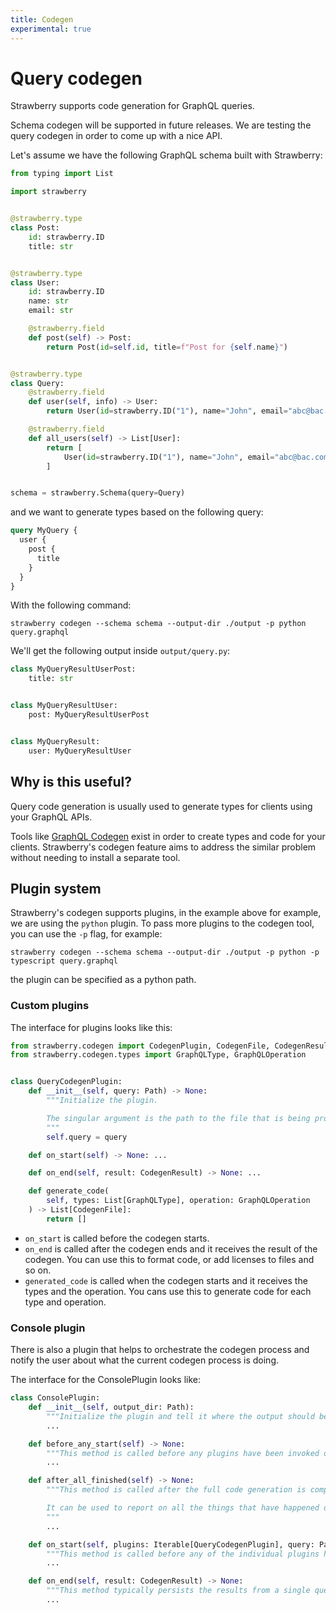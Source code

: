 ```yaml
---
title: Codegen
experimental: true
---
```


# Query codegen

Strawberry supports code generation for GraphQL queries.

<Note>

Schema codegen will be supported in future releases. We are testing the query
codegen in order to come up with a nice API.

</Note>

Let's assume we have the following GraphQL schema built with Strawberry:

```python
from typing import List

import strawberry


@strawberry.type
class Post:
    id: strawberry.ID
    title: str


@strawberry.type
class User:
    id: strawberry.ID
    name: str
    email: str

    @strawberry.field
    def post(self) -> Post:
        return Post(id=self.id, title=f"Post for {self.name}")


@strawberry.type
class Query:
    @strawberry.field
    def user(self, info) -> User:
        return User(id=strawberry.ID("1"), name="John", email="abc@bac.com")

    @strawberry.field
    def all_users(self) -> List[User]:
        return [
            User(id=strawberry.ID("1"), name="John", email="abc@bac.com"),
        ]


schema = strawberry.Schema(query=Query)
```

and we want to generate types based on the following query:

```graphql
query MyQuery {
  user {
    post {
      title
    }
  }
}
```

With the following command:

```shell
strawberry codegen --schema schema --output-dir ./output -p python query.graphql
```

We'll get the following output inside `output/query.py`:

```python
class MyQueryResultUserPost:
    title: str


class MyQueryResultUser:
    post: MyQueryResultUserPost


class MyQueryResult:
    user: MyQueryResultUser
```

## Why is this useful?

Query code generation is usually used to generate types for clients using your
GraphQL APIs.

Tools like [GraphQL Codegen](https://www.graphql-code-generator.com/) exist in
order to create types and code for your clients. Strawberry's codegen feature
aims to address the similar problem without needing to install a separate tool.

## Plugin system

Strawberry's codegen supports plugins, in the example above for example, we are
using the `python` plugin. To pass more plugins to the codegen tool, you can use
the `-p` flag, for example:

```shell
strawberry codegen --schema schema --output-dir ./output -p python -p typescript query.graphql
```

the plugin can be specified as a python path.

### Custom plugins

The interface for plugins looks like this:

```python
from strawberry.codegen import CodegenPlugin, CodegenFile, CodegenResult
from strawberry.codegen.types import GraphQLType, GraphQLOperation


class QueryCodegenPlugin:
    def __init__(self, query: Path) -> None:
        """Initialize the plugin.

        The singular argument is the path to the file that is being processed by this plugin.
        """
        self.query = query

    def on_start(self) -> None: ...

    def on_end(self, result: CodegenResult) -> None: ...

    def generate_code(
        self, types: List[GraphQLType], operation: GraphQLOperation
    ) -> List[CodegenFile]:
        return []
```

- `on_start` is called before the codegen starts.
- `on_end` is called after the codegen ends and it receives the result of the
  codegen. You can use this to format code, or add licenses to files and so on.
- `generated_code` is called when the codegen starts and it receives the types
  and the operation. You cans use this to generate code for each type and
  operation.

### Console plugin

There is also a plugin that helps to orchestrate the codegen process and notify
the user about what the current codegen process is doing.

The interface for the ConsolePlugin looks like:

```python
class ConsolePlugin:
    def __init__(self, output_dir: Path):
        """Initialize the plugin and tell it where the output should be written."""
        ...

    def before_any_start(self) -> None:
        """This method is called before any plugins have been invoked or any queries have been processed."""
        ...

    def after_all_finished(self) -> None:
        """This method is called after the full code generation is complete.

        It can be used to report on all the things that have happened during the codegen.
        """
        ...

    def on_start(self, plugins: Iterable[QueryCodegenPlugin], query: Path) -> None:
        """This method is called before any of the individual plugins have been started."""
        ...

    def on_end(self, result: CodegenResult) -> None:
        """This method typically persists the results from a single query to the output directory."""
        ...
```
